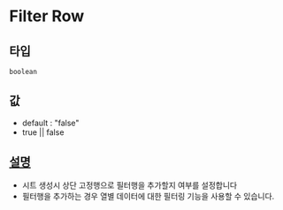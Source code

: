# Filter Row

## 타입

`boolean`

## 값
- default : "false"
- true || false

## [설명](https://docs.ibsheet.com/ibsheet/v8/manual/#docs/props/cfg/show-filter)
- 시트 생성시 상단 고정행으로 필터행을 추가할지 여부를 설정합니다
- 필터행을 추가하는 경우 열별 데이터에 대한 필터링 기능을 사용할 수 있습니다.